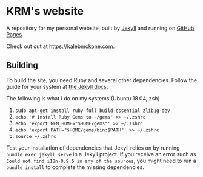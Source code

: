 # KRM's website

A repository for my personal website, built by [Jekyll](https://jekyllrb.com) and running on [GitHub Pages](https://pages.github.com).

Check out out at https://kalebmckone.com.

## Building

To build the site, you need Ruby and several other dependencies. Follow the guide for your system
at [the Jekyll docs](https://jekyllrb.com/docs/).

The following is what I do on my systems (Ubuntu 18.04, zsh)

1. `sudo apt-get install ruby-full build-essential zlib1g-dev`
2. `echo '# Install Ruby Gems to ~/gems' >> ~/.zshrc`
3. `echo 'export GEM_HOME="$HOME/gems"' >> ~/.zshrc`
3. `echo 'export PATH="$HOME/gems/bin:$PATH"' >> ~/.zshrc`
4. `source ~/.zshrc`

Test your installation of dependencies that Jekyll relies on by running `bundle exec jekyll serve`
in a Jekyll project. If you receive an error such as `Could not find i18n-0.9.5 in any of the sources`, you might need to run a `bundle install` to complete the missing dependencies.